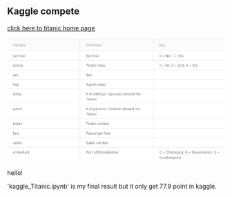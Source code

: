 ## Kaggle compete 
[click here to titanic home page](https://www.kaggle.com/c/titanic/overview)

<img src='./images/Variable_Definition_Key.png'>

hello!  

'kaggle_Titanic.ipynb' is my final result but it only get 77.9 point in kaggle.
